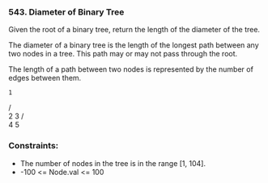 ### 543. Diameter of Binary Tree

Given the root of a binary tree, return the length of the diameter of the tree.

The diameter of a binary tree is the length of the longest path between any two nodes in a tree. This path may or may not pass through the root.

The length of a path between two nodes is represented by the number of edges between them.

    1
   / \
  2   3
 / \
4   5

### Constraints:

-   The number of nodes in the tree is in the range [1, 104].
-   -100 <= Node.val <= 100
